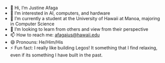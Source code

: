- 👋 Hi, I’m Justine Afaga
- 👀 I’m interested in AI, computers, and hardware 
- 🌱 I’m currently a student at the University of Hawaii at Manoa, majoring in Computer Science
- 💞️ I’m looking to learn from others and view from their perspective 
- 📫 How to reach me: afagajus@hawaii.edu
- 😄 Pronouns: He/Him/His
- ⚡ Fun fact: I really like building Legos! It something that I find relaxing, even if its something I have built in the past. 

<!---
Jafaga/Jafaga is a ✨ special ✨ repository because its `README.md` (this file) appears on your GitHub profile.
You can click the Preview link to take a look at your changes.
--->
